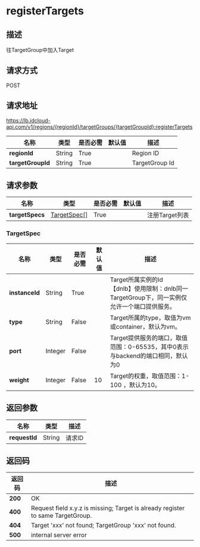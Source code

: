 # registerTargets


## 描述
往TargetGroup中加入Target

## 请求方式
POST

## 请求地址
https://lb.jdcloud-api.com/v1/regions/{regionId}/targetGroups/{targetGroupId}:registerTargets

|名称|类型|是否必需|默认值|描述|
|---|---|---|---|---|
|**regionId**|String|True| |Region ID|
|**targetGroupId**|String|True| |TargetGroup Id|

## 请求参数
|名称|类型|是否必需|默认值|描述|
|---|---|---|---|---|
|**targetSpecs**|[TargetSpec[]](registertargets#targetspec)|True| |注册Target列表|

### <div id="targetspec">TargetSpec</div>
|名称|类型|是否必需|默认值|描述|
|---|---|---|---|---|
|**instanceId**|String|True| |Target所属实例的Id  <br>【dnlb】使用限制：dnlb同一TargetGroup下，同一实例仅允许一个端口提供服务。|
|**type**|String|False| |Target所属的type，取值为vm或container，默认为vm。|
|**port**|Integer|False| |Target提供服务的端口，取值范围：0-65535，其中0表示与backend的端口相同，默认为0|
|**weight**|Integer|False|10|Target的权重，取值范围：1-100 ，默认为10。|

## 返回参数
|名称|类型|描述|
|---|---|---|
|**requestId**|String|请求ID|


## 返回码
|返回码|描述|
|---|---|
|**200**|OK|
|**400**|Request field x.y.z is missing; Target is already register to same TargetGroup.|
|**404**|Target 'xxx' not found; TargetGroup 'xxx' not found.|
|**500**|internal server error|
